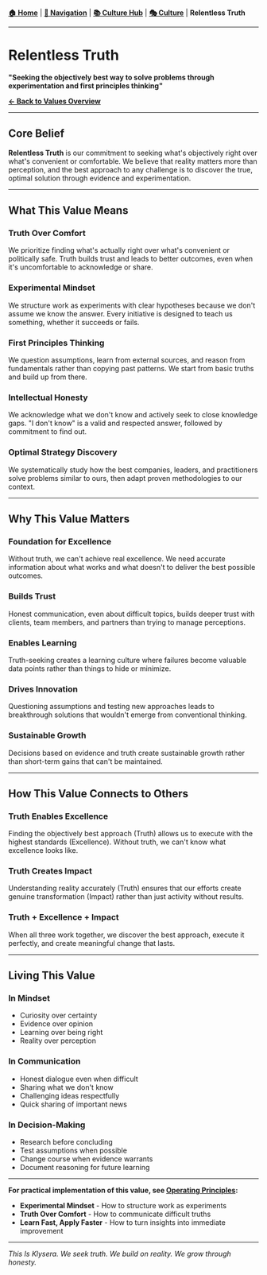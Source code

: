 **[🏠 Home](../README.md)** | **[🧭 Navigation](../README.md)** | **[📚 Culture Hub](../Culture-Hub.md)** | **[🎭 Culture](./_Overview.md)** | **Relentless Truth**

---

# Relentless Truth

**"Seeking the objectively best way to solve problems through experimentation and first principles thinking"**

**[← Back to Values Overview](./TIK-Identity.md)**

---

## Core Belief

**Relentless Truth** is our commitment to seeking what's objectively right over what's convenient or comfortable. We believe that reality matters more than perception, and the best approach to any challenge is to discover the true, optimal solution through evidence and experimentation.

---

## What This Value Means

### Truth Over Comfort
We prioritize finding what's actually right over what's convenient or politically safe. Truth builds trust and leads to better outcomes, even when it's uncomfortable to acknowledge or share.

### Experimental Mindset
We structure work as experiments with clear hypotheses because we don't assume we know the answer. Every initiative is designed to teach us something, whether it succeeds or fails.

### First Principles Thinking
We question assumptions, learn from external sources, and reason from fundamentals rather than copying past patterns. We start from basic truths and build up from there.

### Intellectual Honesty
We acknowledge what we don't know and actively seek to close knowledge gaps. "I don't know" is a valid and respected answer, followed by commitment to find out.

### Optimal Strategy Discovery
We systematically study how the best companies, leaders, and practitioners solve problems similar to ours, then adapt proven methodologies to our context.

---

## Why This Value Matters

### Foundation for Excellence
Without truth, we can't achieve real excellence. We need accurate information about what works and what doesn't to deliver the best possible outcomes.

### Builds Trust
Honest communication, even about difficult topics, builds deeper trust with clients, team members, and partners than trying to manage perceptions.

### Enables Learning
Truth-seeking creates a learning culture where failures become valuable data points rather than things to hide or minimize.

### Drives Innovation
Questioning assumptions and testing new approaches leads to breakthrough solutions that wouldn't emerge from conventional thinking.

### Sustainable Growth
Decisions based on evidence and truth create sustainable growth rather than short-term gains that can't be maintained.

---

## How This Value Connects to Others

### Truth Enables Excellence
Finding the objectively best approach (Truth) allows us to execute with the highest standards (Excellence). Without truth, we can't know what excellence looks like.

### Truth Creates Impact
Understanding reality accurately (Truth) ensures that our efforts create genuine transformation (Impact) rather than just activity without results.

### Truth + Excellence + Impact
When all three work together, we discover the best approach, execute it perfectly, and create meaningful change that lasts.

---

## Living This Value

### In Mindset
- Curiosity over certainty
- Evidence over opinion
- Learning over being right
- Reality over perception

### In Communication
- Honest dialogue even when difficult
- Sharing what we don't know
- Challenging ideas respectfully
- Quick sharing of important news

### In Decision-Making
- Research before concluding
- Test assumptions when possible
- Change course when evidence warrants
- Document reasoning for future learning

---

**For practical implementation of this value, see [Operating Principles](../Operating-Principles/_Overview.md):**
- **Experimental Mindset** - How to structure work as experiments
- **Truth Over Comfort** - How to communicate difficult truths
- **Learn Fast, Apply Faster** - How to turn insights into immediate improvement

---

*This Is Klysera. We seek truth. We build on reality. We grow through honesty.*